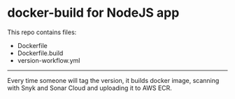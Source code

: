 # docker-build for NodeJS app

This repo contains  files:
- Dockerfile
- Dockerfile.build
- version-workflow.yml

-------------------------

Every time someone will tag the version, it builds docker image, scanning with Snyk and Sonar Cloud and uploading it to AWS ECR.

